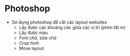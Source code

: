 # Photoshop
- Sử dụng photoshop để cắt các layout websites
	- Lấy được các khoảng các giữa các vị trí (phím tắt m)
	- Lấy được màu
	- Font chữ, size chữ
	- Crop hình
	- Move layout